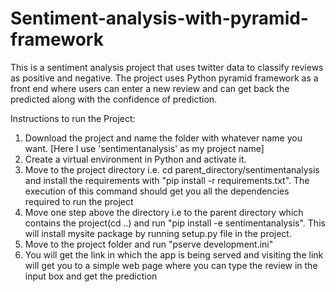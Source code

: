 # Sentiment-analysis-with-pyramid-framework
This is a sentiment analysis project that uses twitter data to classify reviews as positive and negative. The project uses Python pyramid framework as a front end where users can enter a new review and can get back the predicted along with the confidence of prediction.

Instructions to run the Project:
1. Download the project and name the folder with whatever name you want. [Here I use 'sentimentanalysis' as my project name]
2. Create a virtual environment in Python and activate it.
3. Move to the project directory i.e. cd parent_directory/sentimentanalysis and install the requirements with "pip install -r requirements.txt". The execution of 
   this command should get you all the dependencies required to run the project
4. Move one step above the directory i.e to the parent directory which contains the project(cd ..) and run "pip install -e sentimentanalysis". This will install 
   mysite package by running setup.py file in the project.
5. Move to the project folder and run "pserve development.ini"
6. You will get the link in which the app is being served and visiting the link will get you to a simple web page where you can type the review in the input box and   get the prediction
